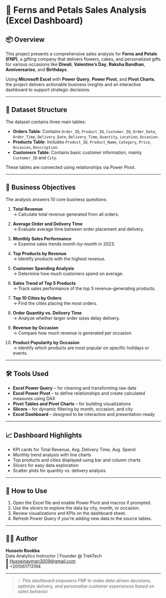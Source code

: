 # 🌸 Ferns and Petals Sales Analysis (Excel Dashboard)

## 📦 Overview

This project presents a comprehensive sales analysis for **Ferns and Petals (FNP)**, a gifting company that delivers flowers, cakes, and personalized gifts for various occasions like **Diwali**, **Valentine’s Day**, **Raksha Bandhan**, **Anniversaries**, and **Birthdays**.

Using **Microsoft Excel** with **Power Query**, **Power Pivot**, and **Pivot Charts**, the project delivers actionable business insights and an interactive dashboard to support strategic decisions.

---

## 📁 Dataset Structure

The dataset contains three main tables:

- **Orders Table**: Contains `Order_ID`, `Product_ID`, `Customer_ID`, `Order_Date`, `Order_Time`, `Delivery_Date`, `Delivery_Time`, `Quantity`, `Location`, `Occasion`.
- **Products Table**: Includes `Product_ID`, `Product_Name`, `Category`, `Price`, `Occasion`, `Description`.
- **Customers Table**: Contains basic customer information, mainly `Customer_ID` and `City`.

These tables are connected using relationships via Power Pivot.

---

## 🎯 Business Objectives

The analysis answers 10 core business questions:

1. **Total Revenue**  
   → Calculate total revenue generated from all orders.

2. **Average Order and Delivery Time**  
   → Evaluate average time between order placement and delivery.

3. **Monthly Sales Performance**  
   → Examine sales trends month-by-month in 2023.

4. **Top Products by Revenue**  
   → Identify products with the highest revenue.

5. **Customer Spending Analysis**  
   → Determine how much customers spend on average.

6. **Sales Trend of Top 5 Products**  
   → Track sales performance of the top 5 revenue-generating products.

7. **Top 10 Cities by Orders**  
   → Find the cities placing the most orders.

8. **Order Quantity vs. Delivery Time**  
   → Analyze whether larger order sizes delay delivery.

9. **Revenue by Occasion**  
   → Compare how much revenue is generated per occasion.

10. **Product Popularity by Occasion**  
   → Identify which products are most popular on specific holidays or events.

---

## 🛠 Tools Used

- **Excel Power Query** – for cleaning and transforming raw data  
- **Excel Power Pivot** – to define relationships and create calculated measures using DAX  
- **Pivot Tables and Pivot Charts** – for building visualizations  
- **Slicers** – for dynamic filtering by month, occasion, and city  
- **Excel Dashboard** – designed to be interactive and presentation-ready

---

## 📈 Dashboard Highlights

- KPI cards for Total Revenue, Avg. Delivery Time, Avg. Spend  
- Monthly trend analysis with line charts  
- Top products and cities displayed using bar and column charts  
- Slicers for easy data exploration  
- Scatter plots for quantity vs. delivery analysis

---

## 🚀 How to Use

1. Open the Excel file and enable Power Pivot and macros if prompted.  
2. Use the slicers to explore the data by city, month, or occasion.  
3. Review visualizations and KPIs on the dashboard sheet.  
4. Refresh Power Query if you're adding new data to the source tables.

---

## 👨‍💻 Author

**Hussein Rookba**  
Data Analytics Instructor | Founder @ TrekTech  
📧 Husseinayman3009@gmail.com  
📱 +201061713194

---

> 💡 *This dashboard empowers FNP to make data-driven decisions, optimize delivery, and personalize customer experiences based on sales behavior.*

